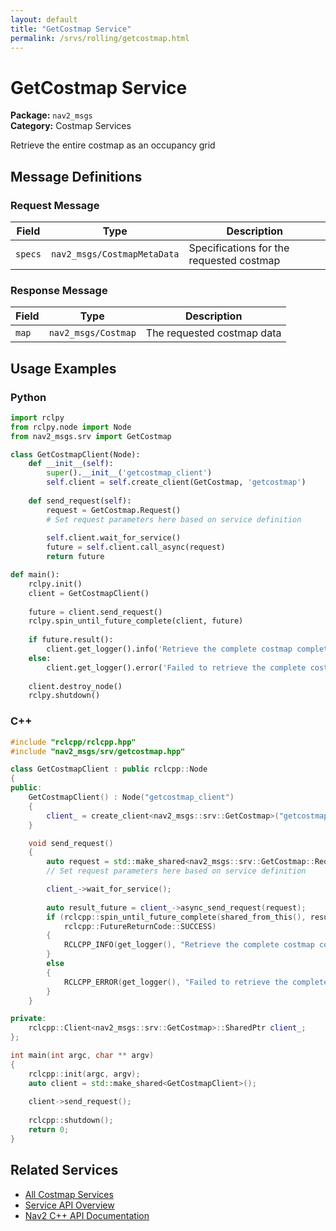 ```yaml
---
layout: default
title: "GetCostmap Service"
permalink: /srvs/rolling/getcostmap.html
---
```


# GetCostmap Service

**Package:** `nav2_msgs`  
**Category:** Costmap Services

Retrieve the entire costmap as an occupancy grid

## Message Definitions

### Request Message

| Field | Type | Description |
|-------|------|-------------|
| `specs` | `nav2_msgs/CostmapMetaData` | Specifications for the requested costmap |


### Response Message

| Field | Type | Description |
|-------|------|-------------|
| `map` | `nav2_msgs/Costmap` | The requested costmap data |


## Usage Examples

### Python

```python
import rclpy
from rclpy.node import Node
from nav2_msgs.srv import GetCostmap

class GetCostmapClient(Node):
    def __init__(self):
        super().__init__('getcostmap_client')
        self.client = self.create_client(GetCostmap, 'getcostmap')
        
    def send_request(self):
        request = GetCostmap.Request()
        # Set request parameters here based on service definition
        
        self.client.wait_for_service()
        future = self.client.call_async(request)
        return future

def main():
    rclpy.init()
    client = GetCostmapClient()
    
    future = client.send_request()
    rclpy.spin_until_future_complete(client, future)
    
    if future.result():
        client.get_logger().info('Retrieve the complete costmap completed')
    else:
        client.get_logger().error('Failed to retrieve the complete costmap')
        
    client.destroy_node()
    rclpy.shutdown()
```

### C++

```cpp
#include "rclcpp/rclcpp.hpp"
#include "nav2_msgs/srv/getcostmap.hpp"

class GetCostmapClient : public rclcpp::Node
{
public:
    GetCostmapClient() : Node("getcostmap_client")
    {
        client_ = create_client<nav2_msgs::srv::GetCostmap>("getcostmap");
    }

    void send_request()
    {
        auto request = std::make_shared<nav2_msgs::srv::GetCostmap::Request>();
        // Set request parameters here based on service definition

        client_->wait_for_service();
        
        auto result_future = client_->async_send_request(request);
        if (rclcpp::spin_until_future_complete(shared_from_this(), result_future) ==
            rclcpp::FutureReturnCode::SUCCESS)
        {
            RCLCPP_INFO(get_logger(), "Retrieve the complete costmap completed");
        }
        else
        {
            RCLCPP_ERROR(get_logger(), "Failed to retrieve the complete costmap");
        }
    }

private:
    rclcpp::Client<nav2_msgs::srv::GetCostmap>::SharedPtr client_;
};

int main(int argc, char ** argv)
{
    rclcpp::init(argc, argv);
    auto client = std::make_shared<GetCostmapClient>();
    
    client->send_request();
    
    rclcpp::shutdown();
    return 0;
}
```

## Related Services

- [All Costmap Services](/rolling/srvs/index.html#costmap-services)
- [Service API Overview](/rolling/srvs/index.html)
- [Nav2 C++ API Documentation](/rolling/html/index.html)